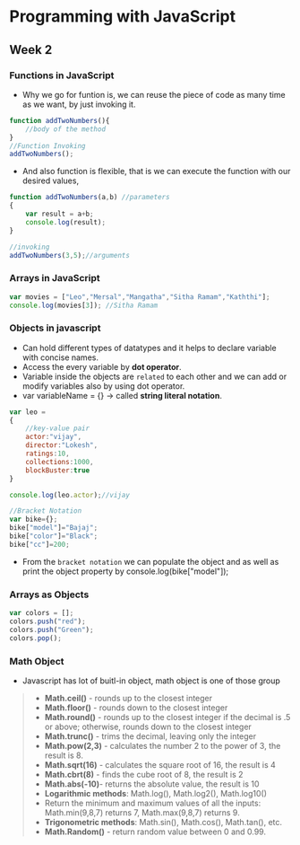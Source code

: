 # Programming with JavaScript
## Week 2
### Functions in JavaScript
* Why we go for funtion is, we can reuse the piece of code as many time as we want, by just invoking it.
```javascript
function addTwoNumbers(){
    //body of the method
}
//Function Invoking
addTwoNumbers();
```
* And also function is flexible, that is we can execute the function with our desired values,
```javascript
function addTwoNumbers(a,b) //parameters
{
    var result = a+b;
    console.log(result);
}

//invoking
addTwoNumbers(3,5);//arguments
```
### Arrays in JavaScript
```javascript
var movies = ["Leo","Mersal","Mangatha","Sitha Ramam","Kaththi"];
console.log(movies[3]); //Sitha Ramam
```
### Objects in javascript
* Can hold different types of datatypes and it helps to declare variable with concise names.
* Access the every variable by **dot operator**.
* Variable inside the objects are `related` to each other and we can add or modify variables also by using dot operator.
* var variableName = {} -> called **string literal notation**.
```javascript
var leo = 
{
    //key-value pair
    actor:"vijay",
    director:"Lokesh",
    ratings:10,
    collections:1000,
    blockBuster:true
}

console.log(leo.actor);//vijay
```
```javascript
//Bracket Notation
var bike={};
bike["model"]="Bajaj";
bike["color"]="Black";
bike["cc"]=200;
```
* From the `bracket notation` we can populate the object and as well as print the object property by console.log(bike["model"]);

### Arrays as Objects
```javascript
var colors = [];
colors.push("red");
colors.push("Green");
colors.pop();
```
### Math Object
* Javascript has lot of buitl-in object, math object is one of those group
 > - **Math.ceil()** - rounds up to the closest integer 
 > - **Math.floor()** - rounds down to the closest integer 
 > - **Math.round()** - rounds up to the closest integer if the decimal is .5 or above; otherwise, rounds down to the closest integer 
 > - **Math.trunc()** - trims the decimal, leaving only the integer
> - **Math.pow(2,3)** - calculates the number 2 to the power of 3, the result is 8.
> - **Math.sqrt(16)** - calculates the square root of 16, the result is 4 
> - **Math.cbrt(8)** - finds the cube root of 8, the result is 2 
> - **Math.abs(-10)**- returns the absolute value, the result is 10 
> - **Logarithmic methods**: Math.log(), Math.log2(), Math.log10() 
> - Return the minimum and maximum values of all the inputs: Math.min(9,8,7) returns 7, Math.max(9,8,7) returns 9.
> - **Trigonometric methods**: Math.sin(), Math.cos(), Math.tan(), etc.
> - **Math.Random()** - return random value between 0 and 0.99.